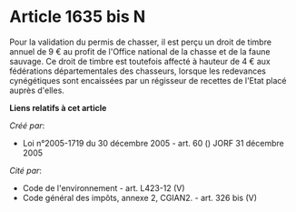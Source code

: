 # Article 1635 bis N

Pour la validation du permis de chasser, il est perçu un droit de timbre annuel de 9 € au profit de l'Office national de la
chasse et de la faune sauvage. Ce droit de timbre est toutefois affecté à hauteur de 4 € aux fédérations départementales des
chasseurs, lorsque les redevances cynégétiques sont encaissées par un régisseur de recettes de l'Etat placé auprès d'elles.

**Liens relatifs à cet article**

_Créé par_:

  - Loi n°2005-1719 du 30 décembre 2005 - art. 60 () JORF 31 décembre 2005

_Cité par_:

  - Code de l'environnement - art. L423-12 (V)
  - Code général des impôts, annexe 2, CGIAN2. - art. 326 bis (V)
